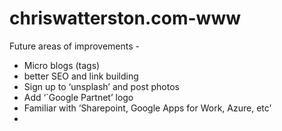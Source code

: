 # chriswatterston.com-www

Future areas of improvements - 
- Micro blogs (tags)
- better SEO and link building
- Sign up to ‘unsplash’ and post photos
- Add ‘`Google Partnet’ logo
- Familiar with ‘Sharepoint, Google Apps for Work, Azure, etc’
- 
